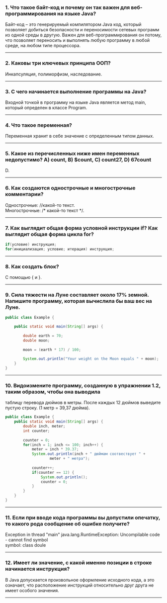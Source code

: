 ### 1.	Что такое байт-код и почему он так важен для веб-программирования на языке Java?
Байт-код – это генерируемый компилятором Java код, который позволяет добиться безопасности 
и переносимости сетевых программ из одной среды в другую. Важен для веб-программирования он потому, 
что позволяет переносить и выполнять любую программу в любой среде, на любом типе процессора.
___
### 2.	Каковы три ключевых принципа ООП?
Инкапсуляция, полиморфизм, наследование. 
___
### 3.	С чего начинается выполнение программы на Java?
Входной точкой в программу на языке Java является метод main, который определен в классе Program. 
___
### 4.	Что такое переменная?
Переменная хранит в себе значение с определенным типом данных. 
___
### 5.	Какое из перечисленных ниже имен переменных недопустимо? A) count, B) $count, C) count27, D) 67count
D.
___
### 6.	Как создаются однострочные и многострочные комментарии?
Однострочные: //какой-то текст.  
Многострочные: /* какой-то текст */.
___
### 7.	Как выглядит общая форма условной инструкции if? Как выглядит общая форма цикла for?
```java
if(условие) инструкция;   
for(инициализация; условие; итерация) инструкция;
```
___
### 8.	Как создать блок?
С помощью { и }.
___
### 9.	Сила тяжести на Луне составляет около 17% земной. Напишите программу, которая вычислила бы ваш вес на Луне.
```java
public class Example {

    public static void main(String[] args) {
        
        double earth = 70;
        double moon;
        
        moon = (earth * 17) / 100;
        
        System.out.println("Your weight on the Moon equals " + moon);
    }
}
```
___
### 10.	Видоизмените программу, созданную в упражнении 1.2, таким образом, чтобы она выводила 
таблицу перевода дюймов в метры. После каждых 12 дюймов выведите пустую строку. (1 метр = 39,37 дюйма).
```java
public class Example {
    public static void main(String[] args) {
        double inch, meter;
        int counter;
        
        counter = 0;
        for(inch = 1; inch <= 100; inch++) {
            meter = inch * 39.37;
            System.out.println(inch + " дюймам соотвествует " +
                    meter + " метра");
            
            counter++;
            if(counter == 12) {
                System.out.println();
                counter = 0;
            }
        }
    }
}
```
___
### 11.	Если при вводе кода программы вы допустили опечатку, то какого рода сообщение об ошибке получите?
Exception in thread "main" java.lang.RuntimeException: Uncompilable code - cannot find symbol  
symbol:   class doule
___
### 12.	Имеет ли значение, с какой именно позиции в строке начинается инструкция?
В Java допускается произвольное оформление исходного кода, а это означает, 
что расположение инструкций относительно друг друга не имеет особого значения.
___

